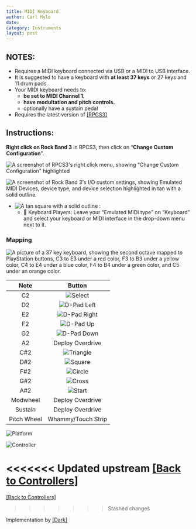 ```yaml
---
title: MIDI Keyboard
author: Carl Mylo
date: 
category: Instruments
layout: post
---
```


## NOTES:

* Requires a MIDI keyboard connected via USB or a MIDI to USB interface.
* It is suggested to have a keyboard with **at least 37 keys** or 27 keys and 11 drum pads.
* Your MIDI keyboard needs to:
	* **be set to MIDI Channel 1.**
	* **have modultation and pitch controls.**
	* optionally have a sustain pedal
* Requires the latest version of [[RPCS3]](https://rpcs3.net/download)

## Instructions:

**Right click on Rock Band 3** in RPCS3, then click on “**Change Custom Configuration**”.  

![A screenshot of RPCS3's right click menu, showing "Change Custom Configuration" highlighted](https://raw.githubusercontent.com/hmxmilohax/rb3-pc/main/assets/images/cust/rpcs3customconfigchange.png "Change Custom Configuration")

![A screenshot of Rock Band 3's I/O custom settings, showing Emulated MIDI Devices, device type, and device selection highlighted in tan with a solid outline.](https://raw.githubusercontent.com/hmxmilohax/rb3-pc/main/assets/images/cust/iod.png "I/O")
* ![A tan square with a solid outline](https://raw.githubusercontent.com/hmxmilohax/rb3-pc/main/assets/images/cust/smalltan.png "Tan Square") : 
	* 🎹 Keyboard Players: Leave your “Emulated MIDI type” on “Keyboard” and select your keyboard or MIDI interface in the drop-down menu next to it.

### Mapping

![A picture of a 37 key keyboard, showing the second octave mapped to PlayStation buttons, C3 to E3 under a red color, F3 to B3 under a yellow color, C4 to E4 under a blue color, F4 to B4 under a green color, and C5 under an orange color.](https://raw.githubusercontent.com/hmxmilohax/rb3-pc/main/assets/images/midi/keysctrl.png "MIDI Keyboard Reference")

| **Note** | **Button** |
|:--------:|:-------------------:|
| C2 | ![Select](https://raw.githubusercontent.com/hmxmilohax/rb3-pc/main/assets/images/btns/ctrls/ps3/sel.png "Select") |
| D2 | ![D-Pad Left](https://raw.githubusercontent.com/hmxmilohax/rb3-pc/main/assets/images/btns/ctrls/ps3/dl.png "D-Pad Left") |
| E2 | ![D-Pad Right](https://raw.githubusercontent.com/hmxmilohax/rb3-pc/main/assets/images/btns/ctrls/ps3/dr.png "D-Pad Right") |
| F2 | ![D-Pad Up](https://raw.githubusercontent.com/hmxmilohax/rb3-pc/main/assets/images/btns/ctrls/ps3/du.png "D-Pad Up") |
| G2 | ![D-Pad Down](https://raw.githubusercontent.com/hmxmilohax/rb3-pc/main/assets/images/btns/ctrls/ps3/dd.png "D-Pad Down") |
| A2 | Deploy Overdrive |
| C#2 | ![Triangle](https://raw.githubusercontent.com/hmxmilohax/rb3-pc/main/assets/images/btns/ctrls/ps3/t.png "Triangle") |
| D#2 | ![Square](https://raw.githubusercontent.com/hmxmilohax/rb3-pc/main/assets/images/btns/ctrls/ps3/s.png "Square") |
| F#2 | ![Circle](https://raw.githubusercontent.com/hmxmilohax/rb3-pc/main/assets/images/btns/ctrls/ps3/o.png "Circle") |
| G#2 | ![Cross](https://raw.githubusercontent.com/hmxmilohax/rb3-pc/main/assets/images/btns/ctrls/ps3/x.png "Cross") |
| A#2 | ![Start](https://raw.githubusercontent.com/hmxmilohax/rb3-pc/main/assets/images/btns/ctrls/ps3/sta.png "Start") |
| Modwheel | Deploy Overdrive |
| Sustain | Deploy Overdrive |
| Pitch Wheel | Whammy/Touch Strip |

![Platform](https://raw.githubusercontent.com/hmxmilohax/rb3-pc/main/assets/images/instruments/plat/midi.png "Platform") 

![Controller](https://raw.githubusercontent.com/hmxmilohax/rb3-pc/main/assets/images/instruments/cont/midikeyscontroller.png "Controller") 

<<<<<<< Updated upstream
[[Back to Controllers]](https://rb3pc.milohax.org/english/controllers/)
=======
[[Back to Controllers]](https://rb3pc.milohax.org/english/controllers/)
>>>>>>> Stashed changes

Implementation by [[Dark]](https://dark.ski/)